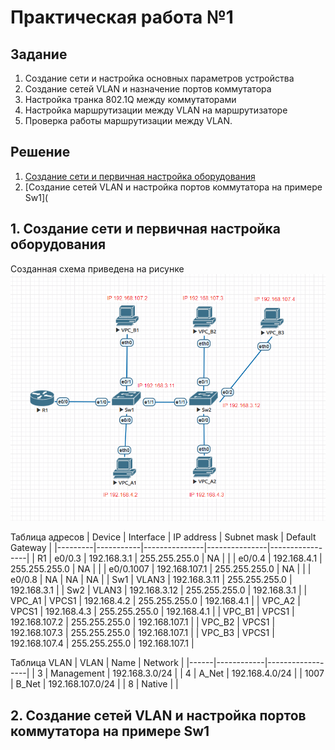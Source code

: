  # Практическая работа №1

## Задание
1. Создание сети и настройка основных параметров устройства
2. Создание сетей VLAN и назначение портов коммутатора
3. Настройка транка 802.1Q между коммутаторами
4. Настройка маршрутизации между VLAN на маршрутизаторе
5. Проверка работы маршрутизации между VLAN.

## Решение
1. [Создание сети и первичная настройка оборудования](https://github.com/Neytrin/Network-ingeneer/edit/main/labs/lab01/readme.md#1-%D1%81%D0%BE%D0%B7%D0%B4%D0%B0%D0%BD%D0%B8%D0%B5-%D1%81%D0%B5%D1%82%D0%B8-%D0%B8-%D0%BF%D0%B5%D1%80%D0%B2%D0%B8%D1%87%D0%BD%D0%B0%D1%8F-%D0%BD%D0%B0%D1%81%D1%82%D1%80%D0%BE%D0%B9%D0%BA%D0%B0-%D0%BE%D0%B1%D0%BE%D1%80%D1%83%D0%B4%D0%BE%D0%B2%D0%B0%D0%BD%D0%B8%D1%8F)
2. [Создание сетей VLAN и настройка портов коммутатора на примере Sw1](



## 1. Создание сети и первичная настройка оборудования
Созданная схема приведена на рисунке ![рисунке](https://github.com/Neytrin/Network-ingeneer/blob/main/labs/lab01/Graf_shem.PNG)

Таблица адресов
| Device  | Interface | IP address    | Subnet mask   | Default Gateway |
|---------|-----------|---------------|---------------|-----------------|
| R1      | e0/0.3    | 192.168.3.1   | 255.255.255.0 | NA              |
|         | e0/0.4    | 192.168.4.1   | 255.255.255.0 | NA              |
|         | e0/0.1007 | 192.168.107.1 | 255.255.255.0 | NA              |
|         | e0/0.8    | NA            | NA            | NA              |
| Sw1     | VLAN3     | 192.168.3.11  | 255.255.255.0 | 192.168.3.1     |
| Sw2     | VLAN3     | 192.168.3.12  | 255.255.255.0 | 192.168.3.1     |
| VPC_A1  | VPCS1     | 192.168.4.2   | 255.255.255.0 | 192.168.4.1     |
| VPC_A2  | VPCS1     | 192.168.4.3   | 255.255.255.0 | 192.168.4.1     |
| VPC_B1  | VPCS1     | 192.168.107.2 | 255.255.255.0 | 192.168.107.1   |
| VPC_B2  | VPCS1     | 192.168.107.3 | 255.255.255.0 | 192.168.107.1   |
| VPC_B3  | VPCS1     | 192.168.107.4 | 255.255.255.0 | 192.168.107.1   |

Таблица VLAN
| VLAN | Name       | Network          |
|------|------------|------------------|
| 3    | Management | 192.168.3.0/24   |
| 4    | A_Net      | 192.168.4.0/24   |
| 1007 | B_Net      | 192.168.107.0/24 |
| 8    | Native     |                  |




## 2. Создание сетей VLAN и настройка портов коммутатора на примере Sw1
